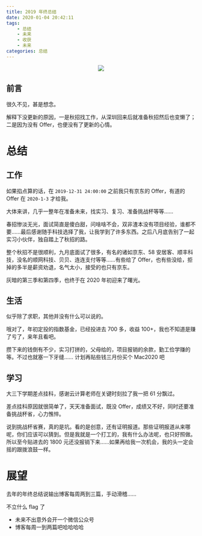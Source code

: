 ```yaml
---
title: 2019 年终总结
date: 2020-01-04 20:42:11
tags:
    - 总结
    - 未来
    - 收获
    - 未来
categories: 总结
---
```


<p align="center">
    <img  src='https://yiyun-1253940215.cos.ap-shanghai.myqcloud.com/20200104204559.jpg' class="full-class">
</p>

## 前言
很久不见，甚是想念。

解释下没更新的原因，一是秋招找工作，从深圳回来后就准备秋招然后也变懒了；二是因为没有 Offer，也便没有了更新的心情。

<!--more-->


# 总结
## 工作
如果掐点算的话，在 `2019-12-31 24:00:00` 之前我只有京东的 Offer，有道的 Offer 在 `2020-1-3` 才给我。

大体来讲，几乎一整年在准备未来，找实习、复习、准备挑战杯等等……

春招惨淡无光，面试简直是傻白甜，问啥啥不会，双非渣本没有项目经验，谁都不要……最后感谢随手科技选择了我，让我学到了许多东西。之后八月底告别了一起实习小伙伴，独自踏上了秋招的路。

整个秋招不是很顺利，九月底面试了很多，有名的诸如京东、58 安居客、顺丰科技，没名的顺网科技、贝贝、连连支付等等……有些给了 Offer，也有些没给，拒掉的多半是薪资劝退，名气太小，接受的也只有京东。

灰暗的第三季和第四季，也终于在 2020 年初迎来了曙光。


## 生活
似乎除了求职，其他并没有什么可以说的。

哦对了，年初定投的指数基金，已经投进去 700 多，收益 100+，我也不知道是赚了亏了，来年且看吧。

攒下来的钱倒有不少，实习打拼的，父母给的，项目报销的余款，勤工俭学赚的等。不过也就塞一下牙缝……
计划再贴些钱三月份买个 Mac2020 吧

## 学习
大三下学期差点挂科，感谢云计算老师在关键时刻拉了我一把 61 分飘过。

差点挂科原因就很简单了，天天准备面试，既没 Offer，成绩又不好，同时还要准备挑战杯省，心力憔悴。

说到挑战杯省赛，真的是坑。看的是创意，还有证明报道。那些证明报道从来哪呢，你们应该可以猜到。但是我就是一个打工的，我有什么办法呢，也只好照做。所以至今贴进去的 1800 元还没报销下来……如果再给我一次机会，我的头一定会摇的跟拨浪鼓一样。

# 展望
去年的年终总结说输出博客每周两到三篇，手动滑稽……

不立什么 flag 了

- 未来不出意外会开一个微信公众号
- 博客每周一到两篇吧哈哈哈哈